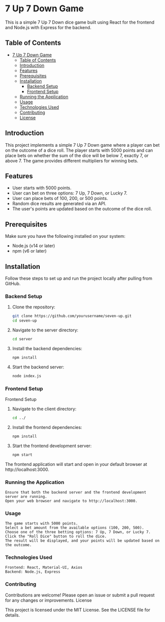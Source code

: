 # 7 Up 7 Down Game

This is a simple 7 Up 7 Down dice game built using React for the frontend and Node.js with Express for the backend.

## Table of Contents

- [7 Up 7 Down Game](#7-up-7-down-game)
  - [Table of Contents](#table-of-contents)
  - [Introduction](#introduction)
  - [Features](#features)
  - [Prerequisites](#prerequisites)
  - [Installation](#installation)
    - [Backend Setup](#backend-setup)
    - [Frontend Setup](#frontend-setup)
  - [Running the Application](#running-the-application)
  - [Usage](#usage)
  - [Technologies Used](#technologies-used)
  - [Contributing](#contributing)
  - [License](#license)

## Introduction

This project implements a simple 7 Up 7 Down game where a player can bet on the outcome of a dice roll. The player starts with 5000 points and can place bets on whether the sum of the dice will be below 7, exactly 7, or above 7. The game provides different multipliers for winning bets.

## Features

- User starts with 5000 points.
- User can bet on three options: 7 Up, 7 Down, or Lucky 7.
- User can place bets of 100, 200, or 500 points.
- Random dice results are generated via an API.
- The user's points are updated based on the outcome of the dice roll.

## Prerequisites

Make sure you have the following installed on your system:

- Node.js (v14 or later)
- npm (v6 or later)

## Installation

Follow these steps to set up and run the project locally after pulling from GitHub.

### Backend Setup

1. Clone the repository:
   ```sh
   git clone https://github.com/yourusername/seven-up.git
   cd seven-up
   ```
2. Navigate to the server directory:
   ```sh
   cd server
   ```
3. Install the backend dependencies:
   ```sh
   npm install
   ```
4. Start the backend server:
   ```sh
   node index.js
   ```

### Frontend Setup

Frontend Setup

1. Navigate to the client directory:
   ```sh
   cd ../
   ```
2. Install the frontend dependencies:
   ```sh
   npm install
   ```
3. Start the frontend development server:
   ```sh
   npm start
   ```
   
The frontend application will start and open in your default browser at http://localhost:3000.

### Running the Application

    Ensure that both the backend server and the frontend development server are running.
    Open your web browser and navigate to http://localhost:3000.

### Usage

    The game starts with 5000 points.
    Select a bet amount from the available options (100, 200, 500).
    Choose one of the three betting options: 7 Up, 7 Down, or Lucky 7.
    Click the "Roll Dice" button to roll the dice.
    The result will be displayed, and your points will be updated based on the outcome.

### Technologies Used

    Frontend: React, Material-UI, Axios
    Backend: Node.js, Express

### Contributing

Contributions are welcome! Please open an issue or submit a pull request for any changes or improvements.
License

This project is licensed under the MIT License. See the LICENSE file for details.
